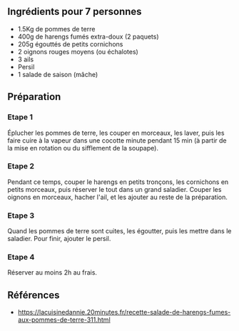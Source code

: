 ## Ingrédients pour 7 personnes

- 1.5Kg de pommes de terre
- 400g de harengs fumés extra-doux (2 paquets)
- 205g égouttés de petits cornichons
- 2 oignons rouges moyens (ou échalotes)
- 3 ails
- Persil
- 1 salade de saison (mâche)

## Préparation

### Etape 1

Éplucher les pommes de terre, les couper en morceaux, les laver, puis les faire cuire à la vapeur dans une cocotte minute pendant 15 min (à partir de la mise en rotation ou du sifflement de la soupape).

### Etape 2

Pendant ce temps, couper le harengs en petits tronçons, les cornichons en petits morceaux, puis réserver le tout dans un grand saladier. Couper les oignons en morceaux, hacher l'ail, et les ajouter au reste de la préparation.

### Etape 3

Quand les pommes de terre sont cuites, les égoutter, puis les mettre dans le saladier. Pour finir, ajouter le persil.

### Etape 4

Réserver au moins 2h au frais.

## Références

- <https://lacuisinedannie.20minutes.fr/recette-salade-de-harengs-fumes-aux-pommes-de-terre-311.html>
